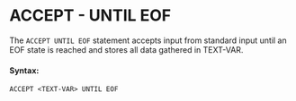 # ACCEPT - UNTIL EOF

The `ACCEPT UNTIL EOF` statement accepts input from standard input until an EOF state is reached and stores all data gathered in TEXT-VAR.

#### Syntax:

```text
ACCEPT <TEXT-VAR> UNTIL EOF
```



